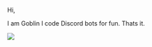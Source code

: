 Hi,

I am Goblin I code Discord bots for fun.
Thats it.

<img src="https://github-readme-stats.vercel.app/api?username=GoblinNotSmart&&show_icons=true&title_color=ffffff&icon_color=bb2acf&text_color=daf7dc&bg_color=151515">
